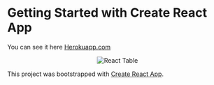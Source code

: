 # Getting Started with Create React App

You can see it here [Herokuapp.com](https://person-table.herokuapp.com/)
<div align='center'>
  <img src='http://rybakovcorp.ru/gif/ReactVideo11.gif' alt='React Table' >
</div>


This project was bootstrapped with [Create React App](https://github.com/facebook/create-react-app).




